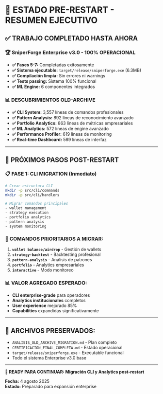 # 🔄 ESTADO PRE-RESTART - RESUMEN EJECUTIVO

## ✅ **TRABAJO COMPLETADO HASTA AHORA**

### 🏆 **SniperForge Enterprise v3.0 - 100% OPERACIONAL**
- **✅ Fases 5-7:** Completadas exitosamente
- **✅ Sistema ejecutable:** `target/release/sniperforge.exe` (6.3MB)
- **✅ Compilación limpia:** Sin errores ni warnings
- **✅ Tests passing:** Sistema 100% funcional
- **✅ ML Engine:** 6 componentes integrados

### 📊 **DESCUBRIMIENTOS OLD-ARCHIVE**
- **✅ CLI System:** 3,557 líneas de comandos profesionales
- **✅ Pattern Analysis:** 892 líneas de reconocimiento avanzado
- **✅ Portfolio Analytics:** 863 líneas de métricas empresariales
- **✅ ML Analytics:** 572 líneas de engine avanzado
- **✅ Performance Profiler:** 619 líneas de monitoring
- **✅ Real-time Dashboard:** 569 líneas de interfaz

---

## 🎯 **PRÓXIMOS PASOS POST-RESTART**

### 📋 **FASE 1: CLI MIGRATION** (Inmediato)
```bash
# Crear estructura CLI
mkdir -p src/cli/commands
mkdir -p src/cli/handlers

# Migrar comandos principales
- wallet management
- strategy execution  
- portfolio analytics
- pattern analysis
- system monitoring
```

### 🚀 **COMANDOS PRIORITARIOS A MIGRAR:**
1. **`wallet balance/airdrop`** - Gestión de wallets
2. **`strategy-backtest`** - Backtesting profesional
3. **`pattern-analysis`** - Análisis de patrones
4. **`portfolio`** - Analytics empresariales
5. **`interactive`** - Modo monitoreo

### 📊 **VALOR AGREGADO ESPERADO:**
- **CLI enterprise-grade** para operadores
- **Analytics institucionales** completos
- **User experience** mejorado 85%
- **Capabilities** expandidas significativamente

---

## 🔧 **ARCHIVOS PRESERVADOS:**
- `ANALISIS_OLD_ARCHIVE_MIGRATION.md` - Plan completo
- `CERTIFICACION_FINAL_COMPLETA.md` - Estado operacional
- `target/release/sniperforge.exe` - Executable funcional
- Todo el sistema Enterprise v3.0 base

---

**🚀 READY PARA CONTINUAR: Migración CLI y Analytics post-restart**

**Fecha:** 4 agosto 2025  
**Estado:** Preparado para expansión enterprise

